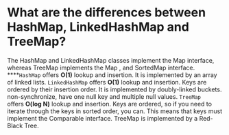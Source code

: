 # What are the differences between HashMap, LinkedHashMap and TreeMap?

The HashMap and LinkedHashMap classes implement the Map interface, whereas TreeMap implements the Map , and SortedMap interface.
****`HashMap` offers **O(1)** lookup and insertion. It is implemented by an array of linked lists.
`LinkedHashMap` offers **O(1)** lookup and insertion. Keys are ordered by their insertion order. It is implemented by doubly-linked buckets. non-synchronize, have one null key and multiple null values.
`TreeMap` offers **O(log N)** lookup and insertion. Keys are ordered, so if you need to iterate through the keys in sorted order, you can. This means that keys must implement the Comparable interface. TreeMap is implemented by a Red-Black Tree.